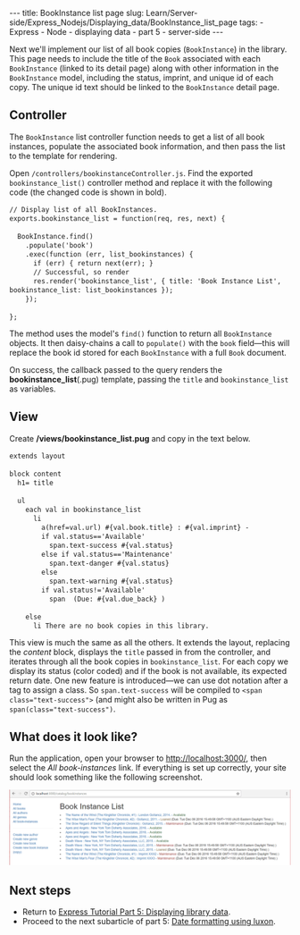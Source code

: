 --- title: BookInstance list page slug: Learn/Server-side/Express_Nodejs/Displaying_data/BookInstance_list_page tags: - Express - Node - displaying data - part 5 - server-side ---

Next we'll implement our list of all book copies (`BookInstance`) in the library. This page needs to include the title of the `Book` associated with each `BookInstance` (linked to its detail page) along with other information in the `BookInstance` model, including the status, imprint, and unique id of each copy. The unique id text should be linked to the `BookInstance` detail page.

## <span class="highlight-span">Controller</span>

The `BookInstance` list controller function needs to get a list of all book instances, populate the associated book information, and then pass the list to the template for rendering.

Open `/controllers/bookinstanceController.js`. Find the exported `bookinstance_list()` controller method and replace it with the following code (the changed code is shown in bold).

    // Display list of all BookInstances.
    exports.bookinstance_list = function(req, res, next) {

      BookInstance.find()
        .populate('book')
        .exec(function (err, list_bookinstances) {
          if (err) { return next(err); }
          // Successful, so render
          res.render('bookinstance_list', { title: 'Book Instance List', bookinstance_list: list_bookinstances });
        });

    };

The method uses the model's `find()` function to return all `BookInstance` objects. It then daisy-chains a call to `populate()` with the `book` field—this will replace the book id stored for each `BookInstance` with a full `Book` document.

On success, the callback passed to the query renders the **bookinstance_list**(.pug) template, passing the `title` and `bookinstance_list` as variables.

## <span class="highlight-span">View</span>

Create **/views/bookinstance_list.pug** and copy in the text below.

    extends layout

    block content
      h1= title

      ul
        each val in bookinstance_list
          li
            a(href=val.url) #{val.book.title} : #{val.imprint} -
            if val.status=='Available'
              span.text-success #{val.status}
            else if val.status=='Maintenance'
              span.text-danger #{val.status}
            else
              span.text-warning #{val.status}
            if val.status!='Available'
              span  (Due: #{val.due_back} )

        else
          li There are no book copies in this library.

This view is much the same as all the others. It extends the layout, replacing the _content_ block, displays the `title` passed in from the controller, and iterates through all the book copies in `bookinstance_list`. For each copy we display its status (color coded) and if the book is not available, its expected return date. One new feature is introduced—we can use dot notation after a tag to assign a class. So `span.text-success` will be compiled to `<span class="text-success">` (and might also be written in Pug as `span(class="text-success")`.

## <span class="highlight-span">What does it look like?</span>

Run the application, open your browser to <a href="http://localhost:3000/" class="external external-icon">http://localhost:3000/</a>, then select the _All book-instances_ link. If everything is set up correctly, your site should look something like the following screenshot.

![BookInstance List Page - Express Local Library site](locallibary_express_bookinstance_list.png)

## Next steps

- Return to [Express Tutorial Part 5: Displaying library data](/en-US/docs/Learn/Server-side/Express_Nodejs/Displaying_data).
- Proceed to the next subarticle of part 5: [Date formatting using luxon](/en-US/docs/Learn/Server-side/Express_Nodejs/Displaying_data/Date_formatting_using_moment).
